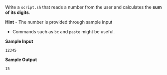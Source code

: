 Write a `script.sh` that reads a number from the user and calculates the **sum of its digits**.

**Hint**
	- The number is provided through sample input
  - Commands such as `bc` and `paste` might be useful.

**Sample Input**
```
12345
```

**Sample Output**
```
15
```